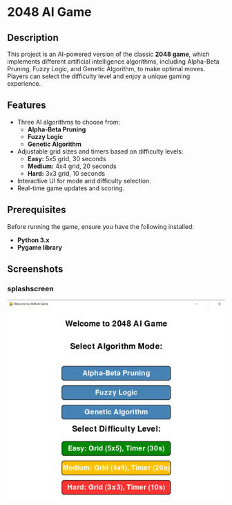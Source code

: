 # 2048 AI Game

## Description
This project is an AI-powered version of the classic **2048 game**, which implements different artificial intelligence algorithms, including Alpha-Beta Pruning, Fuzzy Logic, and Genetic Algorithm, to make optimal moves. Players can select the difficulty level and enjoy a unique gaming experience.

## Features
- Three AI algorithms to choose from:
  - **Alpha-Beta Pruning**
  - **Fuzzy Logic**
  - **Genetic Algorithm**
- Adjustable grid sizes and timers based on difficulty levels:
  - **Easy:** 5x5 grid, 30 seconds
  - **Medium:** 4x4 grid, 20 seconds
  - **Hard:** 3x3 grid, 10 seconds
- Interactive UI for mode and difficulty selection.
- Real-time game updates and scoring.

## Prerequisites
Before running the game, ensure you have the following installed:

- **Python 3.x**
- **Pygame library**

## Screenshots

### splashscreen
![Splashscreen](./img/splashscreen.JPG)


